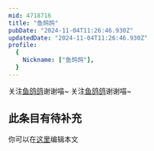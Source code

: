 ```yaml
---
mid: 4718716
title: "鱼鸽鸽"
pubDate: "2024-11-04T11:26:46.930Z"
updatedDate: "2024-11-04T11:26:46.930Z"
profile:
  {
    Nickname: ["鱼鸽鸽"],
  }
---
```


关注[鱼鸽鸽](https://space.bilibili.com/4718716)谢谢喵~ 关注[鱼鸽鸽](https://space.bilibili.com/4718716)谢谢喵~

## 此条目有待补充
你可以在[这里](https://github.com/Yuhanawa/VTuber.ICU/edit/master/src/content/v/鱼鸽鸽/index.md)编辑本文
